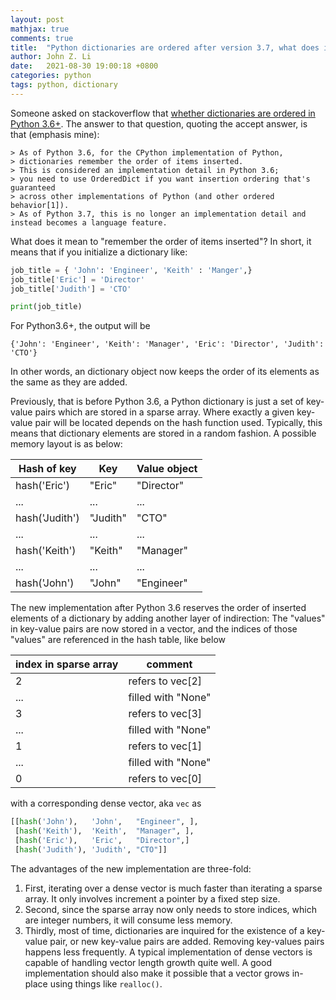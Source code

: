 ```yaml
---
layout: post
mathjax: true
comments: true
title:  "Python dictionaries are ordered after version 3.7, what does it mean"
author: John Z. Li
date:   2021-08-30 19:00:18 +0800
categories: python
tags: python, dictionary
---
```

Someone asked on stackoverflow that [whether dictionaries are ordered in Python 3.6+](https://stackoverflow.com/questions/39980323/are-dictionaries-ordered-in-python-3-6).
The answer to that question, quoting the accept answer,  is that (emphasis mine):

    > As of Python 3.6, for the CPython implementation of Python,
	> dictionaries remember the order of items inserted.
	> This is considered an implementation detail in Python 3.6;
	> you need to use OrderedDict if you want insertion ordering that's guaranteed
	> across other implementations of Python (and other ordered behavior[1]).
    > As of Python 3.7, this is no longer an implementation detail and instead becomes a language feature.

What does it mean to "remember the order of items inserted"?
In short, it means that if you initialize a dictionary like:
```python
job_title = { 'John': 'Engineer', 'Keith' : 'Manger',}
job_title['Eric'] = 'Director'
job_title['Judith'] = 'CTO'

print(job_title)
```
For Python3.6+, the output will be
```
{'John': 'Engineer', 'Keith': 'Manager', 'Eric': 'Director', 'Judith': 'CTO'}
```
In other words, an dictionary object now keeps the order of its elements as the same as they are added.

Previously, that is before Python 3.6, a Python dictionary is just a set of key-value pairs which
are stored in a sparse array. Where exactly a given key-value pair will be located depends on the hash function used.
Typically, this means that dictionary elements are stored in a random fashion.
A possible memory layout is as below:

|Hash of key      |Key           |Value object  |
| --------------- | ------------ | ------------ |
| hash('Eric')    | "Eric"       | "Director"   |
| ...             | ...          | ...          |
| hash('Judith')  | "Judith"     | "CTO"        |
| ...             | ...          | ...          |
| hash('Keith')   | "Keith"      | "Manager"    |
| ...             | ...          | ...          |
| hash('John')    | "John"       | "Engineer"   |

The new implementation after Python 3.6 reserves the order of inserted elements of a dictionary
by adding another layer of indirection: The "values" in key-value pairs are now stored in a vector,
and the indices of those "values" are referenced in the hash table, like below


|index in sparse array | comment                          |
| -------------------- | -------------------------------- |
| 2                    | refers to vec[2]                 |
| ...                  | filled with "None"               |
| 3                    | refers to vec[3]                 |
| ...                  | filled with "None"               |
| 1                    | refers to vec[1]                 |
| ...                  | filled with "None"               |
| 0                    | refers to vec[0]
with a corresponding dense vector, aka `vec` as
```python
[[hash('John'),   'John',   "Engineer", ],
 [hash('Keith'),  'Keith',  "Manager", ],
 [hash('Eric'),   'Eric',   "Director",]
 [hash('Judith'), 'Judith', "CTO"]]
```

The advantages of the new implementation are three-fold:

1. First, iterating over a dense vector is much faster than iterating a sparse array.
It only involves increment a pointer by a fixed step size.
2. Second, since the sparse array now only needs to store indices, which are integer numbers,
it will consume less memory.
3. Thirdly, most of time, dictionaries are inquired for the existence of a key-value pair, or
new key-value pairs are added. Removing key-values pairs happens less frequently.
A typical implementation of dense vectors is capable of handling vector length growth
quite well. A good implementation should also make it possible that a vector grows in-place
using things like `realloc()`.
